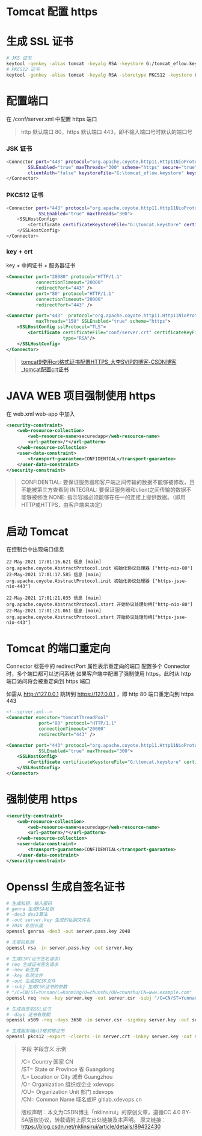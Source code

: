 # Tomcat 配置 https

# 生成 SSL 证书

```bash
# JKS 证书
keytool -genkey -alias tomcat -keyalg RSA -keystore G:/tomcat_eflow.keystore -validity 3650
# PKCS12 证书
keytool -genkey -alias tomcat -keyalg RSA -storetype PKCS12 -keystore G:\tomcat.keystore -validity 3650
```

# 配置端口

在 /conf/server.xml 中配置 https 端口
> http 默认端口 80，https 默认端口 443，即不输入端口号时默认的端口号

### JSK 证书
```bash
<Connector port="443" protocol="org.apache.coyote.http11.Http11NioProtocol"
		SSLEnabled="true" maxThreads="300" scheme="https" secure="true"
		clientAuth="false" keystoreFile="G:\tomcat_eflow.keystore" keystorePass="xxx" sslProtocol="TLS">
</Connector>
```

### PKCS12 证书

```bash
<Connector port="443" protocol="org.apache.coyote.http11.Http11NioProtocol"
			SSLEnabled="true" maxThreads="300">
	<SSLHostConfig>
		<Certificate certificateKeystoreFile="G:\tomcat.keystore" certificateKeystorePassword="xxx" certificateKeystoreType="PKCS12" />
	</SSLHostConfig>
</Connector>
```

### key + crt

key + 中间证书 + 服务器证书

```xml
<Connector port="28080" protocol="HTTP/1.1"
           connectionTimeout="20000"
           redirectPort="443" />
<Connector port="80" protocol="HTTP/1.1"
           connectionTimeout="20000"
           redirectPort="443" />

<Connector port="443"  protocol="org.apache.coyote.http11.Http11NioProtocol"
           maxThreads="150" SSLEnabled="true" scheme="https">
    <SSLHostConfig sslProtocol="TLS">
        <Certificate certificateFile="conf/server.crt" certificateKeyFile="conf/server.key" certificateChainFile="conf/chain.crt" 
                     type="RSA"/>
    </SSLHostConfig>
</Connector>
```

> [tomcat9使用crt格式证书配置HTTPS_大李SVIP的博客-CSDN博客_tomcat配置crt证书](https://blog.csdn.net/lzj_lives/article/details/123824964)
>

# JAVA WEB 项目强制使用 https

在 web.xml web-app 中加入
```xml
<security-constraint>
	<web-resource-collection>
		<web-resource-name>securedapp</web-resource-name>
		<url-pattern>/*</url-pattern>
	</web-resource-collection>
	<user-data-constraint>
		<transport-guarantee>CONFIDENTIAL</transport-guarantee>
	</user-data-constraint>
</security-constraint>
```
> CONFIDENTIAL: 要保证服务器和客户端之间传输的数据不能够被修改，且不能被第三方查看到
     INTEGRAL: 要保证服务器和client之间传输的数据不能够被修改
     NONE: 指示容器必须能够在任一的连接上提供数据。（即用HTTP或HTTPS，由客户端来决定）

# 启动 Tomcat
在控制台中出现端口信息
```log
22-May-2021 17:01:16.621 信息 [main] org.apache.coyote.AbstractProtocol.init 初始化协议处理器 ["http-nio-80"]
22-May-2021 17:01:17.585 信息 [main] org.apache.coyote.AbstractProtocol.init 初始化协议处理器 ["https-jsse-nio-443"]

22-May-2021 17:01:21.035 信息 [main] org.apache.coyote.AbstractProtocol.start 开始协议处理句柄["http-nio-80"]
22-May-2021 17:01:21.061 信息 [main] org.apache.coyote.AbstractProtocol.start 开始协议处理句柄["https-jsse-nio-443"]
```

# Tomcat 的端口重定向
Connector 标签中的 redirectPort 属性表示重定向的端口
配置多个 Connector 时，多个端口都可以访问系统
如果客户端中配置了强制使用 https，此时从 http 端口访问将会被重定向到 https 端口

如需从 http://127.0.0.1 跳转到 https://127.0.0.1 ，即 http 80 端口重定向到 https 443
```xml
<!--server.xml-->
<Connector executor="tomcatThreadPool"
			port="80" protocol="HTTP/1.1"
			connectionTimeout="20000"
			redirectPort="443" />

<Connector port="443" protocol="org.apache.coyote.http11.Http11NioProtocol"
			SSLEnabled="true" maxThreads="300">
	<SSLHostConfig>
		<Certificate certificateKeystoreFile="G:\tomcat.keystore" certificateKeystorePassword="xxx" certificateKeystoreType="PKCS12" />
	</SSLHostConfig>
</Connector>
```

# 强制使用 https

```xml
<security-constraint>
	<web-resource-collection>
		<web-resource-name>securedapp</web-resource-name>
		<url-pattern>/*</url-pattern>
	</web-resource-collection>
	<user-data-constraint>
		<transport-guarantee>CONFIDENTIAL</transport-guarantee>
	</user-data-constraint>
</security-constraint>
```



# Openssl 生成自签名证书

```bash
# 生成私钥，输入密码
# genra	生成RSA私钥
# -des3	des3算法
# -out server.key 生成的私钥文件名
# 2048 私钥长度
openssl genrsa -des3 -out server.pass.key 2048

# 无密码私钥
openssl rsa -in server.pass.key -out server.key

# 生成CSR(证书签名请求)
# req 生成证书签名请求
# -new 新生成
# -key 私钥文件
# -out 生成的CSR文件
# -subj 生成CSR证书的参数
# "/C=CN/ST=Yunnan/L=Kunming/O=chunshu/OU=chunshu/CN=www.example.com"
openssl req -new -key server.key -out server.csr -subj "/C=CN/ST=Yunnan/L=Kunming/O=chunshu/OU=chunshu/CN=10.0.3.8"

# 生成自签名SSL证书
# -days 证书有效期
openssl x509 -req -days 3650 -in server.csr -signkey server.key -out server.crt

# 生成服务端p12格式根证书
openssl pkcs12 -export -clcerts -in server.crt -inkey server.key -out server.p12
```

> 字段	字段含义	示例
>
> /C=	Country 国家	CN<br>
> /ST=	State or Province 省	Guangdong<br>
> /L=	Location or City 城市	Guangzhou<br>
> /O=	Organization 组织或企业	xdevops<br>
> /OU=	Organization Unit 部门	xdevops<br>
> /CN=	Common Name 域名或IP	gitlab.xdevops.cn
>
> 版权声明：本文为CSDN博主「nklinsirui」的原创文章，遵循CC 4.0 BY-SA版权协议，转载请附上原文出处链接及本声明。
> 原文链接：https://blog.csdn.net/nklinsirui/article/details/89432430

